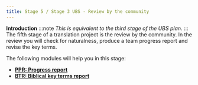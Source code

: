 ```yaml
---
title: Stage 5 / Stage 3 UBS - Review by the community
---
```

**Introduction**
:::note
*This is equivalent to the third stage of the UBS plan.*
:::
The fifth stage of a translation project is the review by the community. In the review you will check for naturalness, produce a team progress report and revise the key terms.

The following modules will help you in this stage:

-   [**PPR: Progress report**](21.PPR.md)
-   [**BTR: Biblical key terms report**](22.BTR.md)
